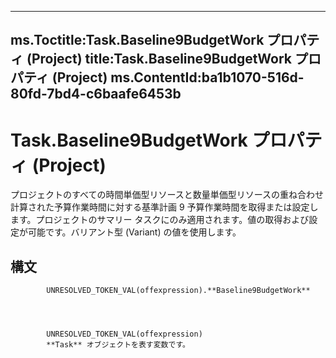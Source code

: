 

---
ms.Toctitle:Task.Baseline9BudgetWork プロパティ (Project)
title:Task.Baseline9BudgetWork プロパティ (Project)
ms.ContentId:ba1b1070-516d-80fd-7bd4-c6baafe6453b
---
# Task.Baseline9BudgetWork プロパティ (Project)




プロジェクトのすべての時間単価型リソースと数量単価型リソースの重ね合わせ計算された予算作業時間に対する基準計画 9 予算作業時間を取得または設定します。プロジェクトのサマリー タスクにのみ適用されます。値の取得および設定が可能です。バリアント型 (Variant) の値を使用します。

## 構文

            UNRESOLVED_TOKEN_VAL(offexpression).**Baseline9BudgetWork**




            UNRESOLVED_TOKEN_VAL(offexpression)
            **Task** オブジェクトを表す変数です。




